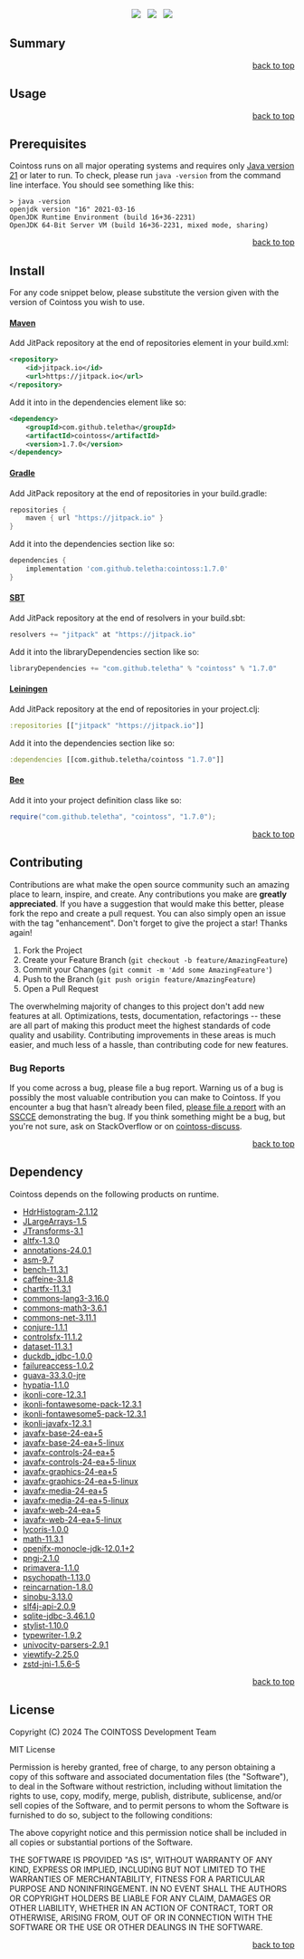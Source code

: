 <p align="center">
    <a href="https://docs.oracle.com/en/java/javase/21/"><img src="https://img.shields.io/badge/Java-Release%2021-green"/></a>
    <span>&nbsp;</span>
    <a href="https://jitpack.io/#teletha/cointoss"><img src="https://img.shields.io/jitpack/v/github/teletha/cointoss?label=Repository&color=green"></a>
    <span>&nbsp;</span>
    <a href="https://teletha.github.io/cointoss"><img src="https://img.shields.io/website.svg?down_color=red&down_message=CLOSE&label=Official%20Site&up_color=green&up_message=OPEN&url=https%3A%2F%2Fteletha.github.io%2Fcointoss"></a>
</p>


## Summary

<p align="right"><a href="#top">back to top</a></p>


## Usage

<p align="right"><a href="#top">back to top</a></p>


## Prerequisites
Cointoss runs on all major operating systems and requires only [Java version 21](https://docs.oracle.com/en/java/javase/21/) or later to run.
To check, please run `java -version` from the command line interface. You should see something like this:
```
> java -version
openjdk version "16" 2021-03-16
OpenJDK Runtime Environment (build 16+36-2231)
OpenJDK 64-Bit Server VM (build 16+36-2231, mixed mode, sharing)
```
<p align="right"><a href="#top">back to top</a></p>

## Install
For any code snippet below, please substitute the version given with the version of Cointoss you wish to use.
#### [Maven](https://maven.apache.org/)
Add JitPack repository at the end of repositories element in your build.xml:
```xml
<repository>
    <id>jitpack.io</id>
    <url>https://jitpack.io</url>
</repository>
```
Add it into in the dependencies element like so:
```xml
<dependency>
    <groupId>com.github.teletha</groupId>
    <artifactId>cointoss</artifactId>
    <version>1.7.0</version>
</dependency>
```
#### [Gradle](https://gradle.org/)
Add JitPack repository at the end of repositories in your build.gradle:
```gradle
repositories {
    maven { url "https://jitpack.io" }
}
```
Add it into the dependencies section like so:
```gradle
dependencies {
    implementation 'com.github.teletha:cointoss:1.7.0'
}
```
#### [SBT](https://www.scala-sbt.org/)
Add JitPack repository at the end of resolvers in your build.sbt:
```scala
resolvers += "jitpack" at "https://jitpack.io"
```
Add it into the libraryDependencies section like so:
```scala
libraryDependencies += "com.github.teletha" % "cointoss" % "1.7.0"
```
#### [Leiningen](https://leiningen.org/)
Add JitPack repository at the end of repositories in your project.clj:
```clj
:repositories [["jitpack" "https://jitpack.io"]]
```
Add it into the dependencies section like so:
```clj
:dependencies [[com.github.teletha/cointoss "1.7.0"]]
```
#### [Bee](https://teletha.github.io/bee)
Add it into your project definition class like so:
```java
require("com.github.teletha", "cointoss", "1.7.0");
```
<p align="right"><a href="#top">back to top</a></p>


## Contributing
Contributions are what make the open source community such an amazing place to learn, inspire, and create. Any contributions you make are **greatly appreciated**.
If you have a suggestion that would make this better, please fork the repo and create a pull request. You can also simply open an issue with the tag "enhancement".
Don't forget to give the project a star! Thanks again!

1. Fork the Project
2. Create your Feature Branch (`git checkout -b feature/AmazingFeature`)
3. Commit your Changes (`git commit -m 'Add some AmazingFeature'`)
4. Push to the Branch (`git push origin feature/AmazingFeature`)
5. Open a Pull Request

The overwhelming majority of changes to this project don't add new features at all. Optimizations, tests, documentation, refactorings -- these are all part of making this product meet the highest standards of code quality and usability.
Contributing improvements in these areas is much easier, and much less of a hassle, than contributing code for new features.

### Bug Reports
If you come across a bug, please file a bug report. Warning us of a bug is possibly the most valuable contribution you can make to Cointoss.
If you encounter a bug that hasn't already been filed, [please file a report](https://github.com/teletha/cointoss/issues/new) with an [SSCCE](http://sscce.org/) demonstrating the bug.
If you think something might be a bug, but you're not sure, ask on StackOverflow or on [cointoss-discuss](https://github.com/teletha/cointoss/discussions).
<p align="right"><a href="#top">back to top</a></p>


## Dependency
Cointoss depends on the following products on runtime.
* [HdrHistogram-2.1.12](https://mvnrepository.com/artifact/org.hdrhistogram/HdrHistogram/2.1.12)
* [JLargeArrays-1.5](https://mvnrepository.com/artifact/pl.edu.icm/JLargeArrays/1.5)
* [JTransforms-3.1](https://mvnrepository.com/artifact/com.github.wendykierp/JTransforms/3.1)
* [altfx-1.3.0](https://mvnrepository.com/artifact/com.github.teletha/altfx/1.3.0)
* [annotations-24.0.1](https://mvnrepository.com/artifact/org.jetbrains/annotations/24.0.1)
* [asm-9.7](https://mvnrepository.com/artifact/org.ow2.asm/asm/9.7)
* [bench-11.3.1](https://mvnrepository.com/artifact/io.fair-acc/bench/11.3.1)
* [caffeine-3.1.8](https://mvnrepository.com/artifact/com.github.ben-manes.caffeine/caffeine/3.1.8)
* [chartfx-11.3.1](https://mvnrepository.com/artifact/io.fair-acc/chartfx/11.3.1)
* [commons-lang3-3.16.0](https://mvnrepository.com/artifact/org.apache.commons/commons-lang3/3.16.0)
* [commons-math3-3.6.1](https://mvnrepository.com/artifact/org.apache.commons/commons-math3/3.6.1)
* [commons-net-3.11.1](https://mvnrepository.com/artifact/commons-net/commons-net/3.11.1)
* [conjure-1.1.1](https://mvnrepository.com/artifact/com.github.teletha/conjure/1.1.1)
* [controlsfx-11.1.2](https://mvnrepository.com/artifact/org.controlsfx/controlsfx/11.1.2)
* [dataset-11.3.1](https://mvnrepository.com/artifact/io.fair-acc/dataset/11.3.1)
* [duckdb_jdbc-1.0.0](https://mvnrepository.com/artifact/org.duckdb/duckdb_jdbc/1.0.0)
* [failureaccess-1.0.2](https://mvnrepository.com/artifact/com.google.guava/failureaccess/1.0.2)
* [guava-33.3.0-jre](https://mvnrepository.com/artifact/com.google.guava/guava/33.3.0-jre)
* [hypatia-1.1.0](https://mvnrepository.com/artifact/com.github.teletha/hypatia/1.1.0)
* [ikonli-core-12.3.1](https://mvnrepository.com/artifact/org.kordamp.ikonli/ikonli-core/12.3.1)
* [ikonli-fontawesome-pack-12.3.1](https://mvnrepository.com/artifact/org.kordamp.ikonli/ikonli-fontawesome-pack/12.3.1)
* [ikonli-fontawesome5-pack-12.3.1](https://mvnrepository.com/artifact/org.kordamp.ikonli/ikonli-fontawesome5-pack/12.3.1)
* [ikonli-javafx-12.3.1](https://mvnrepository.com/artifact/org.kordamp.ikonli/ikonli-javafx/12.3.1)
* [javafx-base-24-ea+5](https://mvnrepository.com/artifact/org.openjfx/javafx-base/24-ea+5)
* [javafx-base-24-ea+5-linux](https://mvnrepository.com/artifact/org.openjfx/javafx-base/24-ea+5)
* [javafx-controls-24-ea+5](https://mvnrepository.com/artifact/org.openjfx/javafx-controls/24-ea+5)
* [javafx-controls-24-ea+5-linux](https://mvnrepository.com/artifact/org.openjfx/javafx-controls/24-ea+5)
* [javafx-graphics-24-ea+5](https://mvnrepository.com/artifact/org.openjfx/javafx-graphics/24-ea+5)
* [javafx-graphics-24-ea+5-linux](https://mvnrepository.com/artifact/org.openjfx/javafx-graphics/24-ea+5)
* [javafx-media-24-ea+5](https://mvnrepository.com/artifact/org.openjfx/javafx-media/24-ea+5)
* [javafx-media-24-ea+5-linux](https://mvnrepository.com/artifact/org.openjfx/javafx-media/24-ea+5)
* [javafx-web-24-ea+5](https://mvnrepository.com/artifact/org.openjfx/javafx-web/24-ea+5)
* [javafx-web-24-ea+5-linux](https://mvnrepository.com/artifact/org.openjfx/javafx-web/24-ea+5)
* [lycoris-1.0.0](https://mvnrepository.com/artifact/com.github.teletha/lycoris/1.0.0)
* [math-11.3.1](https://mvnrepository.com/artifact/io.fair-acc/math/11.3.1)
* [openjfx-monocle-jdk-12.0.1+2](https://mvnrepository.com/artifact/org.testfx/openjfx-monocle/jdk-12.0.1+2)
* [pngj-2.1.0](https://mvnrepository.com/artifact/ar.com.hjg/pngj/2.1.0)
* [primavera-1.1.0](https://mvnrepository.com/artifact/com.github.teletha/primavera/1.1.0)
* [psychopath-1.13.0](https://mvnrepository.com/artifact/com.github.teletha/psychopath/1.13.0)
* [reincarnation-1.8.0](https://mvnrepository.com/artifact/com.github.teletha/reincarnation/1.8.0)
* [sinobu-3.13.0](https://mvnrepository.com/artifact/com.github.teletha/sinobu/3.13.0)
* [slf4j-api-2.0.9](https://mvnrepository.com/artifact/org.slf4j/slf4j-api/2.0.9)
* [sqlite-jdbc-3.46.1.0](https://mvnrepository.com/artifact/org.xerial/sqlite-jdbc/3.46.1.0)
* [stylist-1.10.0](https://mvnrepository.com/artifact/com.github.teletha/stylist/1.10.0)
* [typewriter-1.9.2](https://mvnrepository.com/artifact/com.github.teletha/typewriter/1.9.2)
* [univocity-parsers-2.9.1](https://mvnrepository.com/artifact/com.univocity/univocity-parsers/2.9.1)
* [viewtify-2.25.0](https://mvnrepository.com/artifact/com.github.teletha/viewtify/2.25.0)
* [zstd-jni-1.5.6-5](https://mvnrepository.com/artifact/com.github.luben/zstd-jni/1.5.6-5)
<p align="right"><a href="#top">back to top</a></p>


## License
Copyright (C) 2024 The COINTOSS Development Team

MIT License

Permission is hereby granted, free of charge, to any person obtaining a copy
of this software and associated documentation files (the "Software"), to deal
in the Software without restriction, including without limitation the rights
to use, copy, modify, merge, publish, distribute, sublicense, and/or sell
copies of the Software, and to permit persons to whom the Software is
furnished to do so, subject to the following conditions:

The above copyright notice and this permission notice shall be included in all
copies or substantial portions of the Software.

THE SOFTWARE IS PROVIDED "AS IS", WITHOUT WARRANTY OF ANY KIND, EXPRESS OR
IMPLIED, INCLUDING BUT NOT LIMITED TO THE WARRANTIES OF MERCHANTABILITY,
FITNESS FOR A PARTICULAR PURPOSE AND NONINFRINGEMENT. IN NO EVENT SHALL THE
AUTHORS OR COPYRIGHT HOLDERS BE LIABLE FOR ANY CLAIM, DAMAGES OR OTHER
LIABILITY, WHETHER IN AN ACTION OF CONTRACT, TORT OR OTHERWISE, ARISING FROM,
OUT OF OR IN CONNECTION WITH THE SOFTWARE OR THE USE OR OTHER DEALINGS IN THE
SOFTWARE.
<p align="right"><a href="#top">back to top</a></p>